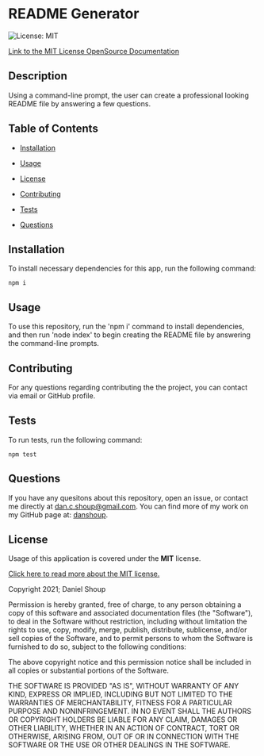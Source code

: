 # README Generator

  ![License: MIT](https://img.shields.io/badge/License-MIT-yellow.svg)  

  [Link to the MIT License OpenSource Documentation](https://opensource.org/licenses/MIT)

  ## Description
  
  Using a command-line prompt, the user can create a professional looking README file by answering a few questions.
  
  ## Table of Contents
  
  * [Installation](#installation)
  
  * [Usage](#usage)
  
  * [License](#license)
  
  * [Contributing](#contributing)
  
  * [Tests](#tests)
  
  * [Questions](#questions)
  
  ## Installation
  
  To install necessary dependencies for this app, run the following command:
  ~~~
  npm i
  ~~~
  ## Usage
  
  To use this repository, run the 'npm i' command to install dependencies, and then run 'node index' to begin creating the README file by answering the command-line prompts.
  
  ## Contributing
  
  For any questions regarding contributing the the project, you can contact via email or GitHub profile.
  
  ## Tests
  
  To run tests, run the following command: 
  ~~~
  npm test
  ~~~
  ## Questions
  
  If you have any quesitons about this repository, open an issue, or contact me directly at [dan.c.shoup@gmail.com](mailto:dan.c.shoup@gmail.com). You can find more of my work on my GitHub page at: [danshoup](https://github.com/danshoup).

  ## License

  Usage of this application is covered under the **MIT** license. 

  [Click here to read more about the MIT license.](https://opensource.org/licenses/MIT)

  Copyright 2021; Daniel Shoup

  Permission is hereby granted, free of charge, to any person obtaining a copy of this software and associated documentation files (the "Software"), to deal in the Software without restriction, including without limitation the rights to use, copy, modify, merge, publish, distribute, sublicense, and/or sell copies of the Software, and to permit persons to whom the Software is furnished to do so, subject to the following conditions:


  The above copyright notice and this permission notice shall be included in all copies or substantial portions of the Software.


  THE SOFTWARE IS PROVIDED "AS IS", WITHOUT WARRANTY OF ANY KIND, EXPRESS OR IMPLIED, INCLUDING BUT NOT LIMITED TO THE WARRANTIES OF MERCHANTABILITY, FITNESS FOR A PARTICULAR PURPOSE AND NONINFRINGEMENT. IN NO EVENT SHALL THE AUTHORS OR COPYRIGHT HOLDERS BE LIABLE FOR ANY CLAIM, DAMAGES OR OTHER LIABILITY, WHETHER IN AN ACTION OF CONTRACT, TORT OR OTHERWISE, ARISING FROM, OUT OF OR IN CONNECTION WITH THE SOFTWARE OR THE USE OR OTHER DEALINGS IN THE SOFTWARE.
